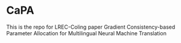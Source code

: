 # CaPA
This is the repo for LREC-Coling paper Gradient Consistency-based Parameter Allocation for Multilingual Neural Machine Translation
